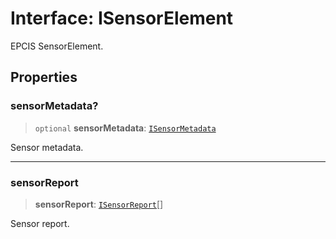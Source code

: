 # Interface: ISensorElement

EPCIS SensorElement.

## Properties

### sensorMetadata?

> `optional` **sensorMetadata**: [`ISensorMetadata`](ISensorMetadata.md)

Sensor metadata.

***

### sensorReport

> **sensorReport**: [`ISensorReport`](ISensorReport.md)[]

Sensor report.
